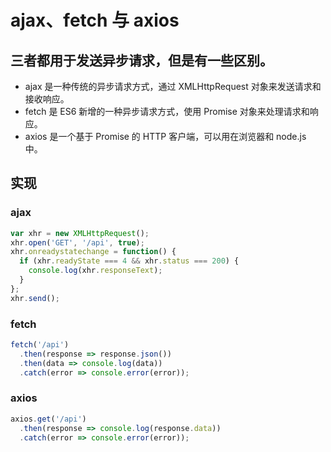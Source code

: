 # ajax、fetch 与 axios

## 三者都用于发送异步请求，但是有一些区别。

- ajax 是一种传统的异步请求方式，通过 XMLHttpRequest 对象来发送请求和接收响应。
- fetch 是 ES6 新增的一种异步请求方式，使用 Promise 对象来处理请求和响应。
- axios 是一个基于 Promise 的 HTTP 客户端，可以用在浏览器和 node.js 中。

## 实现

### ajax

```javascript
var xhr = new XMLHttpRequest();
xhr.open('GET', '/api', true);
xhr.onreadystatechange = function() {
  if (xhr.readyState === 4 && xhr.status === 200) {
    console.log(xhr.responseText);
  }
};
xhr.send();
```

### fetch

```javascript
fetch('/api')
  .then(response => response.json())
  .then(data => console.log(data))
  .catch(error => console.error(error));
```

### axios

```javascript
axios.get('/api')
  .then(response => console.log(response.data))
  .catch(error => console.error(error));
```